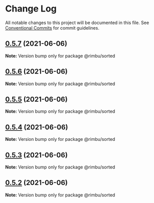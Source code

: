 # Change Log

All notable changes to this project will be documented in this file.
See [Conventional Commits](https://conventionalcommits.org) for commit guidelines.

## [0.5.7](https://github.com/rimbu-org/rimbu/compare/@rimbu/sorted@0.5.6...@rimbu/sorted@0.5.7) (2021-06-06)

**Note:** Version bump only for package @rimbu/sorted





## [0.5.6](https://github.com/rimbu-org/rimbu/compare/@rimbu/sorted@0.5.5...@rimbu/sorted@0.5.6) (2021-06-06)

**Note:** Version bump only for package @rimbu/sorted





## [0.5.5](https://github.com/rimbu-org/rimbu/compare/@rimbu/sorted@0.5.4...@rimbu/sorted@0.5.5) (2021-06-06)

**Note:** Version bump only for package @rimbu/sorted





## [0.5.4](https://github.com/rimbu-org/rimbu/compare/@rimbu/sorted@0.5.3...@rimbu/sorted@0.5.4) (2021-06-06)

**Note:** Version bump only for package @rimbu/sorted





## [0.5.3](https://github.com/rimbu-org/rimbu/compare/@rimbu/sorted@0.5.2...@rimbu/sorted@0.5.3) (2021-06-06)

**Note:** Version bump only for package @rimbu/sorted





## [0.5.2](https://github.com/rimbu-org/rimbu/compare/@rimbu/sorted@0.5.1...@rimbu/sorted@0.5.2) (2021-06-06)

**Note:** Version bump only for package @rimbu/sorted
